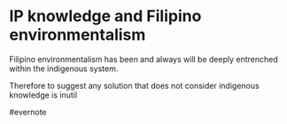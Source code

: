 # IP knowledge and Filipino environmentalism

Filipino environmentalism has been and always will be deeply entrenched within the indigenous system.

Therefore to suggest any solution that does not consider indigenous knowledge is inutil

\#evernote


